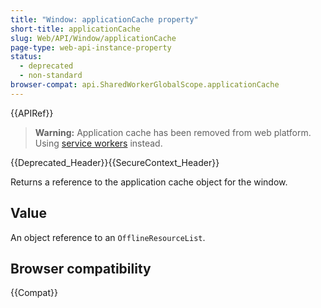 ```yaml
---
title: "Window: applicationCache property"
short-title: applicationCache
slug: Web/API/Window/applicationCache
page-type: web-api-instance-property
status:
  - deprecated
  - non-standard
browser-compat: api.SharedWorkerGlobalScope.applicationCache
---
```


{{APIRef}}
> **Warning:** Application cache has been removed from web platform.
> Using [service workers](/en-US/docs/Web/API/Service_Worker_API) instead.

{{Deprecated_Header}}{{SecureContext_Header}}

Returns a reference to the application cache object for the window.

## Value

An object reference to an `OfflineResourceList`.

## Browser compatibility

{{Compat}}
